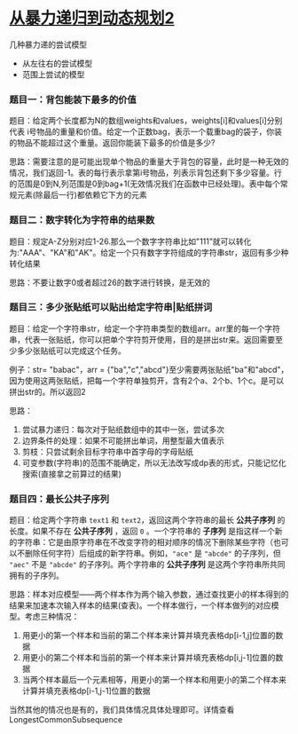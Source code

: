 # [从暴力递归到动态规划2](https://www.bilibili.com/video/BV1PfvaejEu4)

几种暴力递的尝试模型

* 从左往右的尝试模型
* 范围上尝试的模型

### 题目一：背包能装下最多的价值

题目：给定两个长度都为N的数组weights和values，weights[i]和values[i]分别代表 i号物品的重量和价值。给定一个正数bag，表示一个载重bag的袋子，你装的物品不能超过这个重量。返回你能装下最多的价值是多少? 

思路：需要注意的是可能出现单个物品的重量大于背包的容量，此时是一种无效的情况，我们返回-1。表的每行表示拿第i号物品，列表示背包还剩下多少容量。行的范围是0到N,列范围是0到bag+1(无效情况我们在函数中已经处理)。表中每个常规元素(除最后一行)都依赖它下方的元素

### 题目二：数字转化为字符串的结果数

题目：规定A-Z分别对应1-26.那么一个数字字符串比如"111”就可以转化为:"AAA"、"KA"和"AK"。给定一个只有数字字符组成的字符串str，返回有多少种转化结果 

思路：不要让数字0或者超过26的数字进行转换，是无效的

### 题目三：多少张贴纸可以贴出给定字符串|贴纸拼词

题目：给定一个字符串str，给定一个字符串类型的数组arr。arr里的每一个字符串，代表一张贴纸，你可以把单个字符剪开使用，目的是拼出str来。返回需要至少多少张贴纸可以完成这个任务。

例子：str= "babac"，arr = {"ba","c","abcd"}至少需要两张贴纸"ba"和"abcd"，因为使用这两张贴纸，把每一个字符单独剪开，含有2个a、2个b、1个c。是可以拼出str的。所以返回2

思路：

1. 尝试暴力递归：每次对于贴纸数组中的其中一张，尝试多次
2. 边界条件的处理：如果不可能拼出单词，用整型最大值表示
3. 剪枝：只尝试剩余目标字符串中首字母的字母贴纸
4. 可变参数(字符串)的范围不能确定，所以无法改写成dp表的形式，只能记忆化搜索(直接拿之前算过的结果)

### 题目四：最长公共子序列

题目：给定两个字符串 `text1` 和 `text2`，返回这两个字符串的最长 **公共子序列** 的长度。如果不存在 **公共子序列** ，返回 `0` 。一个字符串的 **子序列** 是指这样一个新的字符串：它是由原字符串在不改变字符的相对顺序的情况下删除某些字符（也可以不删除任何字符）后组成的新字符串。例如，`"ace"` 是 `"abcde"` 的子序列，但 `"aec"` 不是 `"abcde"` 的子序列。两个字符串的 **公共子序列** 是这两个字符串所共同拥有的子序列。

思路：样本对应模型——两个样本作为两个输入参数，通过查找更小的样本得到的结果来加速本次输入样本的结果(查表)。一个样本做行，一个样本做列的对应模型。考虑三种情况：

1. 用更小的第一个样本和当前的第二个样本来计算并填充表格dp[i-1,j]位置的数据
2. 用更小的第二个样本和当前的第一个样本来计算并填充表格dp[i,j-1]位置的数据
3. 当两个样本最后一个元素相等，用更小的第一个样本和用更小的第二个样本来计算并填充表格dp[i-1,j-1]位置的数据

当然其他的情况也是有的，我们具体情况具体处理即可。详情查看LongestCommonSubsequence

